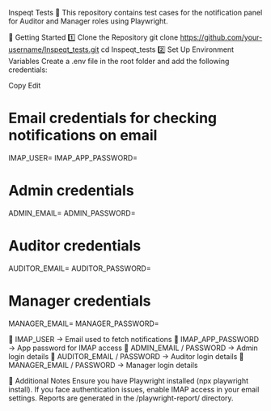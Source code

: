 Inspeqt Tests 🧪
This repository contains test cases for the notification panel for Auditor and Manager roles using Playwright.

🚀 Getting Started
1️⃣ Clone the Repository
git clone https://github.com/your-username/Inspeqt_tests.git
cd Inspeqt_tests
2️⃣ Set Up Environment Variables
Create a .env file in the root folder and add the following credentials:


Copy
Edit
# Email credentials for checking notifications on email
IMAP_USER=
IMAP_APP_PASSWORD=

# Admin credentials
ADMIN_EMAIL=
ADMIN_PASSWORD=

# Auditor credentials
AUDITOR_EMAIL=
AUDITOR_PASSWORD=

# Manager credentials
MANAGER_EMAIL=
MANAGER_PASSWORD=


🔹 IMAP_USER → Email used to fetch notifications
🔹 IMAP_APP_PASSWORD → App password for IMAP access
🔹 ADMIN_EMAIL / PASSWORD → Admin login details
🔹 AUDITOR_EMAIL / PASSWORD → Auditor login details
🔹 MANAGER_EMAIL / PASSWORD → Manager login details

📜 Additional Notes
Ensure you have Playwright installed (npx playwright install).
If you face authentication issues, enable IMAP access in your email settings.
Reports are generated in the /playwright-report/ directory.
